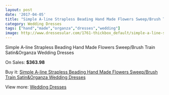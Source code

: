 ```yaml
---
layout: post
date: '2017-04-05'
title: "Simple A-line Strapless Beading Hand Made Flowers Sweep/Brush Train Satin&Organza Wedding Dresses"
category: Wedding Dresses
tags: ["hand","made","organza","dresses","wedding"]
image: http://www.dressesular.com/1761-thickbox_default/simple-a-line-strapless-beading-hand-made-flowers-sweep-brush-train-satinorganza-wedding-dresses.jpg
---
```

Simple A-line Strapless Beading Hand Made Flowers Sweep/Brush Train Satin&Organza Wedding Dresses

On Sales: **$363.98**
<a href="https://www.dressesular.com/wedding-dresses/640-simple-a-line-strapless-beading-hand-made-flowers-sweep-brush-train-satinorganza-wedding-dresses.html"><amp-img layout="responsive" width="600" height="600" src="//www.dressesular.com/1761-thickbox_default/simple-a-line-strapless-beading-hand-made-flowers-sweep-brush-train-satinorganza-wedding-dresses.jpg" alt="Simple A-line Strapless Beading Hand Made Flowers Sweep/Brush Train Satin&Organza Wedding Dresses 0" /></a>
<a href="https://www.dressesular.com/wedding-dresses/640-simple-a-line-strapless-beading-hand-made-flowers-sweep-brush-train-satinorganza-wedding-dresses.html"><amp-img layout="responsive" width="600" height="600" src="//www.dressesular.com/1762-thickbox_default/simple-a-line-strapless-beading-hand-made-flowers-sweep-brush-train-satinorganza-wedding-dresses.jpg" alt="Simple A-line Strapless Beading Hand Made Flowers Sweep/Brush Train Satin&Organza Wedding Dresses 1" /></a>

Buy it: [Simple A-line Strapless Beading Hand Made Flowers Sweep/Brush Train Satin&Organza Wedding Dresses](https://www.dressesular.com/wedding-dresses/640-simple-a-line-strapless-beading-hand-made-flowers-sweep-brush-train-satinorganza-wedding-dresses.html "Simple A-line Strapless Beading Hand Made Flowers Sweep/Brush Train Satin&Organza Wedding Dresses")

View more: [Wedding Dresses](https://www.dressesular.com/3-wedding-dresses "Wedding Dresses")